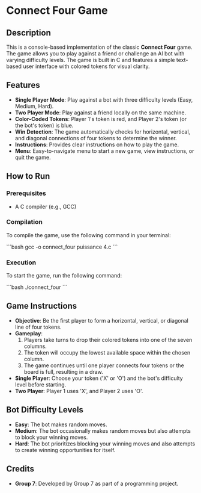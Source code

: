 
# Connect Four Game

## Description

This is a console-based implementation of the classic **Connect Four** game. The game allows you to play against a friend or challenge an AI bot with varying difficulty levels. The game is built in C and features a simple text-based user interface with colored tokens for visual clarity.

## Features

- **Single Player Mode**: Play against a bot with three difficulty levels (Easy, Medium, Hard).
- **Two Player Mode**: Play against a friend locally on the same machine.
- **Color-Coded Tokens**: Player 1's token is red, and Player 2's token (or the bot's token) is blue.
- **Win Detection**: The game automatically checks for horizontal, vertical, and diagonal connections of four tokens to determine the winner.
- **Instructions**: Provides clear instructions on how to play the game.
- **Menu**: Easy-to-navigate menu to start a new game, view instructions, or quit the game.

## How to Run

### Prerequisites

- A C compiler (e.g., GCC)

### Compilation

To compile the game, use the following command in your terminal:

\`\`\`bash
gcc -o connect_four puissance 4.c
\`\`\`

### Execution

To start the game, run the following command:

\`\`\`bash
./connect_four
\`\`\`

## Game Instructions

- **Objective**: Be the first player to form a horizontal, vertical, or diagonal line of four tokens.
- **Gameplay**:
  1. Players take turns to drop their colored tokens into one of the seven columns.
  2. The token will occupy the lowest available space within the chosen column.
  3. The game continues until one player connects four tokens or the board is full, resulting in a draw.
- **Single Player**: Choose your token ('X' or 'O') and the bot's difficulty level before starting.
- **Two Player**: Player 1 uses 'X', and Player 2 uses 'O'.

## Bot Difficulty Levels

- **Easy**: The bot makes random moves.
- **Medium**: The bot occasionally makes random moves but also attempts to block your winning moves.
- **Hard**: The bot prioritizes blocking your winning moves and also attempts to create winning opportunities for itself.


## Credits

- **Group 7**: Developed by Group 7 as part of a programming project.
